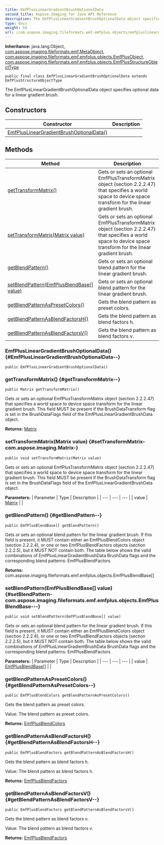 ```yaml
---
title: EmfPlusLinearGradientBrushOptionalData
second_title: Aspose.Imaging for Java API Reference
description: The EmfPlusLinearGradientBrushOptionalData object specifies optional data for a linear gradient brush.
type: docs
weight: 54
url: /com.aspose.imaging.fileformats.emf.emfplus.objects/emfpluslineargradientbrushoptionaldata/
---
```

**Inheritance:**
java.lang.Object, [com.aspose.imaging.fileformats.emf.MetaObject](../../com.aspose.imaging.fileformats.emf/metaobject), [com.aspose.imaging.fileformats.emf.emfplus.objects.EmfPlusObject](../../com.aspose.imaging.fileformats.emf.emfplus.objects/emfplusobject), [com.aspose.imaging.fileformats.emf.emfplus.objects.EmfPlusStructureObjectType](../../com.aspose.imaging.fileformats.emf.emfplus.objects/emfplusstructureobjecttype)
```
public final class EmfPlusLinearGradientBrushOptionalData extends EmfPlusStructureObjectType
```

The EmfPlusLinearGradientBrushOptionalData object specifies optional data for a linear gradient brush.
## Constructors

| Constructor | Description |
| --- | --- |
| [EmfPlusLinearGradientBrushOptionalData()](#EmfPlusLinearGradientBrushOptionalData--) |  |
## Methods

| Method | Description |
| --- | --- |
| [getTransformMatrix()](#getTransformMatrix--) | Gets or sets an optional EmfPlusTransformMatrix object (section 2.2.2.47) that specifies a world space to device space transform for the linear gradient brush. |
| [setTransformMatrix(Matrix value)](#setTransformMatrix-com.aspose.imaging.Matrix-) | Gets or sets an optional EmfPlusTransformMatrix object (section 2.2.2.47) that specifies a world space to device space transform for the linear gradient brush. |
| [getBlendPattern()](#getBlendPattern--) | Gets or sets an optional blend pattern for the linear gradient brush. |
| [setBlendPattern(EmfPlusBlendBase[] value)](#setBlendPattern-com.aspose.imaging.fileformats.emf.emfplus.objects.EmfPlusBlendBase---) | Gets or sets an optional blend pattern for the linear gradient brush. |
| [getBlendPatternAsPresetColors()](#getBlendPatternAsPresetColors--) | Gets the blend pattern as preset colors. |
| [getBlendPatternAsBlendFactorsH()](#getBlendPatternAsBlendFactorsH--) | Gets the blend pattern as blend factors h. |
| [getBlendPatternAsBlendFactorsV()](#getBlendPatternAsBlendFactorsV--) | Gets the blend pattern as blend factors v. |
### EmfPlusLinearGradientBrushOptionalData() {#EmfPlusLinearGradientBrushOptionalData--}
```
public EmfPlusLinearGradientBrushOptionalData()
```


### getTransformMatrix() {#getTransformMatrix--}
```
public Matrix getTransformMatrix()
```


Gets or sets an optional EmfPlusTransformMatrix object (section 2.2.2.47) that specifies a world space to device space transform for the linear gradient brush. This field MUST be present if the BrushDataTransform flag is set in the BrushDataFlags field of the EmfPlusLinearGradientBrushData object.

**Returns:**
[Matrix](../../com.aspose.imaging/matrix)
### setTransformMatrix(Matrix value) {#setTransformMatrix-com.aspose.imaging.Matrix-}
```
public void setTransformMatrix(Matrix value)
```


Gets or sets an optional EmfPlusTransformMatrix object (section 2.2.2.47) that specifies a world space to device space transform for the linear gradient brush. This field MUST be present if the BrushDataTransform flag is set in the BrushDataFlags field of the EmfPlusLinearGradientBrushData object.

**Parameters:**
| Parameter | Type | Description |
| --- | --- | --- |
| value | [Matrix](../../com.aspose.imaging/matrix) |  |

### getBlendPattern() {#getBlendPattern--}
```
public EmfPlusBlendBase[] getBlendPattern()
```


Gets or sets an optional blend pattern for the linear gradient brush. If this field is present, it MUST contain either an EmfPlusBlendColors object (section 2.2.2.4), or one or two EmfPlusBlendFactors objects (section 2.2.2.5), but it MUST NOT contain both. The table below shows the valid combinations of EmfPlusLinearGradientBrushData BrushData flags and the corresponding blend patterns: EmfPlusBlendFactors

**Returns:**
com.aspose.imaging.fileformats.emf.emfplus.objects.EmfPlusBlendBase[]
### setBlendPattern(EmfPlusBlendBase[] value) {#setBlendPattern-com.aspose.imaging.fileformats.emf.emfplus.objects.EmfPlusBlendBase---}
```
public void setBlendPattern(EmfPlusBlendBase[] value)
```


Gets or sets an optional blend pattern for the linear gradient brush. If this field is present, it MUST contain either an EmfPlusBlendColors object (section 2.2.2.4), or one or two EmfPlusBlendFactors objects (section 2.2.2.5), but it MUST NOT contain both. The table below shows the valid combinations of EmfPlusLinearGradientBrushData BrushData flags and the corresponding blend patterns: EmfPlusBlendFactors

**Parameters:**
| Parameter | Type | Description |
| --- | --- | --- |
| value | [EmfPlusBlendBase\[\]](../../com.aspose.imaging.fileformats.emf.emfplus.objects/emfplusblendbase) |  |

### getBlendPatternAsPresetColors() {#getBlendPatternAsPresetColors--}
```
public EmfPlusBlendColors getBlendPatternAsPresetColors()
```


Gets the blend pattern as preset colors.

Value: The blend pattern as preset colors.

**Returns:**
[EmfPlusBlendColors](../../com.aspose.imaging.fileformats.emf.emfplus.objects/emfplusblendcolors)
### getBlendPatternAsBlendFactorsH() {#getBlendPatternAsBlendFactorsH--}
```
public EmfPlusBlendFactors getBlendPatternAsBlendFactorsH()
```


Gets the blend pattern as blend factors h.

Value: The blend pattern as blend factors h.

**Returns:**
[EmfPlusBlendFactors](../../com.aspose.imaging.fileformats.emf.emfplus.objects/emfplusblendfactors)
### getBlendPatternAsBlendFactorsV() {#getBlendPatternAsBlendFactorsV--}
```
public EmfPlusBlendFactors getBlendPatternAsBlendFactorsV()
```


Gets the blend pattern as blend factors v.

Value: The blend pattern as blend factors v.

**Returns:**
[EmfPlusBlendFactors](../../com.aspose.imaging.fileformats.emf.emfplus.objects/emfplusblendfactors)
